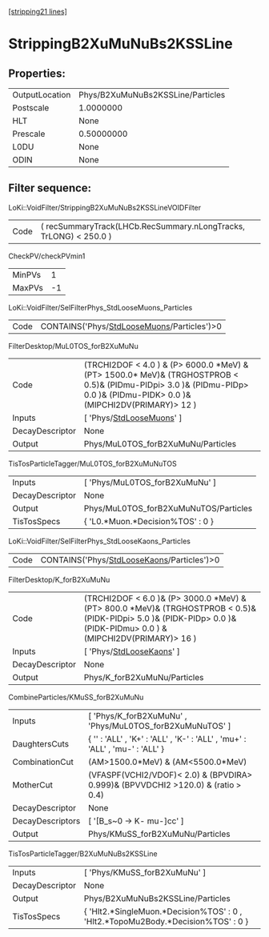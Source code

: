 [[stripping21 lines]](./stripping21-index)

# StrippingB2XuMuNuBs2KSSLine

## Properties:

|                |                                   |
|----------------|-----------------------------------|
| OutputLocation | Phys/B2XuMuNuBs2KSSLine/Particles |
| Postscale      | 1.0000000                         |
| HLT            | None                              |
| Prescale       | 0.50000000                        |
| L0DU           | None                              |
| ODIN           | None                              |

## Filter sequence:

LoKi::VoidFilter/StrippingB2XuMuNuBs2KSSLineVOIDFilter

|      |                                                                   |
|------|-------------------------------------------------------------------|
| Code | ( recSummaryTrack(LHCb.RecSummary.nLongTracks, TrLONG) \< 250.0 ) |

CheckPV/checkPVmin1

|        |     |
|--------|-----|
| MinPVs | 1   |
| MaxPVs | -1  |

LoKi::VoidFilter/SelFilterPhys_StdLooseMuons_Particles

|      |                                                                                            |
|------|--------------------------------------------------------------------------------------------|
| Code | CONTAINS('Phys/[StdLooseMuons](./stripping21-commonparticles-stdloosemuons)/Particles')\>0 |

FilterDesktop/MuL0TOS_forB2XuMuNu

|                 |                                                                                                                                                                                  |
|-----------------|----------------------------------------------------------------------------------------------------------------------------------------------------------------------------------|
| Code            | (TRCHI2DOF \< 4.0 ) & (P\> 6000.0 \*MeV) & (PT\> 1500.0\* MeV)& (TRGHOSTPROB \< 0.5)& (PIDmu-PIDpi\> 3.0 )& (PIDmu-PIDp\> 0.0 )& (PIDmu-PIDK\> 0.0 )& (MIPCHI2DV(PRIMARY)\> 12 ) |
| Inputs          | [ 'Phys/[StdLooseMuons](./stripping21-commonparticles-stdloosemuons)' ]                                                                                                        |
| DecayDescriptor | None                                                                                                                                                                             |
| Output          | Phys/MuL0TOS_forB2XuMuNu/Particles                                                                                                                                               |

TisTosParticleTagger/MuL0TOS_forB2XuMuNuTOS

|                 |                                       |
|-----------------|---------------------------------------|
| Inputs          | [ 'Phys/MuL0TOS_forB2XuMuNu' ]      |
| DecayDescriptor | None                                  |
| Output          | Phys/MuL0TOS_forB2XuMuNuTOS/Particles |
| TisTosSpecs     | { 'L0.\*Muon.\*Decision%TOS' : 0 }    |

LoKi::VoidFilter/SelFilterPhys_StdLooseKaons_Particles

|      |                                                                                            |
|------|--------------------------------------------------------------------------------------------|
| Code | CONTAINS('Phys/[StdLooseKaons](./stripping21-commonparticles-stdloosekaons)/Particles')\>0 |

FilterDesktop/K_forB2XuMuNu

|                 |                                                                                                                                                                               |
|-----------------|-------------------------------------------------------------------------------------------------------------------------------------------------------------------------------|
| Code            | (TRCHI2DOF \< 6.0 )& (P\> 3000.0 \*MeV) & (PT\> 800.0 \*MeV)& (TRGHOSTPROB \< 0.5)& (PIDK-PIDpi\> 5.0 )& (PIDK-PIDp\> 0.0 )& (PIDK-PIDmu\> 0.0 ) & (MIPCHI2DV(PRIMARY)\> 16 ) |
| Inputs          | [ 'Phys/[StdLooseKaons](./stripping21-commonparticles-stdloosekaons)' ]                                                                                                     |
| DecayDescriptor | None                                                                                                                                                                          |
| Output          | Phys/K_forB2XuMuNu/Particles                                                                                                                                                  |

CombineParticles/KMuSS_forB2XuMuNu

|                  |                                                                                      |
|------------------|--------------------------------------------------------------------------------------|
| Inputs           | [ 'Phys/K_forB2XuMuNu' , 'Phys/MuL0TOS_forB2XuMuNuTOS' ]                           |
| DaughtersCuts    | { '' : 'ALL' , 'K+' : 'ALL' , 'K-' : 'ALL' , 'mu+' : 'ALL' , 'mu-' : 'ALL' }         |
| CombinationCut   | (AM\>1500.0\*MeV) & (AM\<5500.0\*MeV)                                                |
| MotherCut        | (VFASPF(VCHI2/VDOF)\< 2.0) & (BPVDIRA\> 0.999)& (BPVVDCHI2 \>120.0) & (ratio \> 0.4) |
| DecayDescriptor  | None                                                                                 |
| DecayDescriptors | [ '[B_s~0 -\> K- mu-]cc' ]                                                       |
| Output           | Phys/KMuSS_forB2XuMuNu/Particles                                                     |

TisTosParticleTagger/B2XuMuNuBs2KSSLine

|                 |                                                                                      |
|-----------------|--------------------------------------------------------------------------------------|
| Inputs          | [ 'Phys/KMuSS_forB2XuMuNu' ]                                                       |
| DecayDescriptor | None                                                                                 |
| Output          | Phys/B2XuMuNuBs2KSSLine/Particles                                                    |
| TisTosSpecs     | { 'Hlt2.\*SingleMuon.\*Decision%TOS' : 0 , 'Hlt2.\*TopoMu2Body.\*Decision%TOS' : 0 } |
